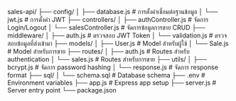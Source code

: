 sales-api/
├── config/
│   ├── database.js          # การตั้งค่าเชื่อมต่อฐานข้อมูล
│   └── jwt.js               # การตั้งค่า JWT
├── controllers/
│   ├── authController.js    # จัดการ Login/Logout
│   └── salesController.js   # จัดการข้อมูลการขาย CRUD
├── middleware/
│   ├── auth.js              # ตรวจสอบ JWT Token
│   └── validation.js        # ตรวจสอบข้อมูลที่ส่งเข้ามา
├── models/
│   ├── User.js              # Model สำหรับผู้ใช้
│   └── Sale.js              # Model สำหรับการขาย
├── routes/
│   ├── auth.js              # Routes สำหรับ authentication
│   └── sales.js             # Routes สำหรับการขาย
├── utils/
│   ├── bcrypt.js            # จัดการ password hashing
│   └── response.js          # จัดการ response format
├── sql/
│   └── schema.sql           # Database schema
├── .env                     # Environment variables
├── app.js                   # Express app setup
├── server.js                # Server entry point
└── package.json